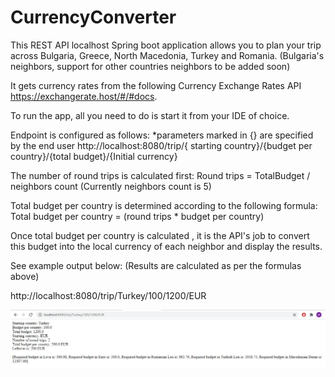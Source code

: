 # CurrencyConverter

This REST API localhost Spring boot application allows you to plan your trip across Bulgaria, Greece, North Macedonia, Turkey and Romania. (Bulgaria's neighbors, support for other countries neighbors to be added soon)

It gets currency rates from the following Currency Exchange Rates API https://exchangerate.host/#/#docs.

To run the app, all you need to do is start it from your IDE of choice.

Endpoint is configured as follows:
*parameters marked in {} are specified by the end user
http://localhost:8080/trip/{ starting country}/{budget per country}/{total budget}/{Initial currency}

The number of round trips is calculated first: Round trips = TotalBudget / neighbors count (Currently neighbors count is 5)

Total budget per country is determined according to the following formula: Total budget per country = (round trips * budget per country)

Once total budget per country is calculated , it is the API's job to convert this budget into the local currency of each neighbor and display the results.

See example output below: (Results are calculated as per the formulas above)

http://localhost:8080/trip/Turkey/100/1200/EUR

![alt text](https://github.com/MihaelMihov/CurrencyConverter/blob/master/src/main/Capture.JPG)
